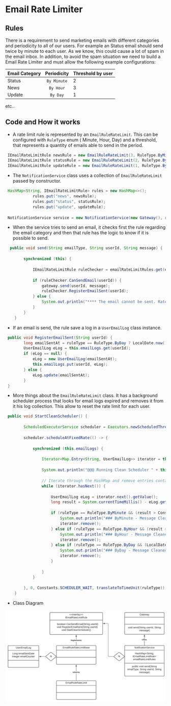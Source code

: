# Email Rate Limiter

## Rules 

There is a requirement to send marketing emails with different categories and periodicity to all of our users. For example an Status email should send twice by minute to each user. As we know, this could cause a lot of spam in the email inbox. 
In addition, to avoid the spam situation we need to build a Email Rate Limiter and must allow the following example configurations: 

| Email Category|  Periodicity  | Threshold by user  |
| ------------- |:-------------:| -------------      |
| Status        | `By Minute`   | 2                  |
| News          | `By Hour`     | 3                  |
| Update        | `By Day`      | 1                  |

etc..

## Code and How it works

- A rate limit rule is represented by an `EmailRuleRateLimit`. This can be configured with `RuleType` enum ( Minute, Hour, Day) and a threshold, that represents a quantity of emails able to send in the period. 

```java
 IEmailRateLimitRule newsRule = new EmailRuleRateLimit(3, RuleType.ByMinute);
 IEmailRateLimitRule statusRule = new EmailRuleRateLimit(2, RuleType.ByMinute);
 IEmailRateLimitRule updateRule = new EmailRuleRateLimit(1, RuleType.ByHour);
```

-  The `NotificationService` class uses a collection of `EmailRuleRateLimit` passed by constructor.  

```java
 HashMap<String, IEmailRateLimitRule> rules = new HashMap<>();
            rules.put("news", newsRule);
            rules.put("status", statusRule);
            rules.put("update", updateRule);

 NotificationService service = new NotificationService(new Gateway(), rules);
```

- When the service tries to send an email, it checks first the rule regarding the email category and then that rule has the logic to know if it is possible to send.

```java 
  public void send(String emailType, String userId, String message) {

        synchronized (this) {

            IEmailRateLimitRule ruleChecker = emailRateLimitRules.get(emailType);

            if (ruleChecker.CanSendEmail(userId)) {
                gateway.send(userId, message);
                ruleChecker.RegisterEmailSent(userId);
            } else {
                System.out.println("**** The email cannot be sent. Rate Limit at maximum capacity for: User " + userId + " - Email Type: " + emailType);
            }
        }
    }
```

-  If an email is send, the rule save a log in a `UserEmailLog` class instance.

```java 
 public void RegisterEmailSent(String userId) {
        long emailSentAt = ruleType == RuleType.ByDay ? LocalDate.now().toEpochDay() : System.currentTimeMillis();
        UserEmailLog eLog = this.emailLogs.get(userId);
        if (eLog == null) {
            eLog = new UserEmailLog(emailSentAt);
            this.emailLogs.put(userId, eLog);
        } else {
            eLog.update(emailSentAt);
        }
 }
```

- More things about the `EmailRuleRateLimit` class. It has a background scheduler process that looks for email logs expired and removes it from it his log collection. This allow to reset the rate limit for each user.  

```java 
 public void StartCleanScheduler() {

        ScheduledExecutorService scheduler = Executors.newScheduledThreadPool(1);

        scheduler.scheduleAtFixedRate(() -> {

            synchronized (this.emailLogs) {

                Iterator<Map.Entry<String, UserEmailLog>> iterator = this.emailLogs.entrySet().iterator();

                System.out.println("@@@ Running Clean Scheduler " + this.emailLogs.size());

                // Iterate through the HashMap and remove entries containing "Remove"
                while (iterator.hasNext()) {

                    UserEmailLog eLog = iterator.next().getValue();
                    long result = System.currentTimeMillis() - eLog.getEmailSentDateTime();

                    if (ruleType == RuleType.ByMinute && (result > Constants.MINUTE_IN_MILLISECONDS)) {
                        System.out.println("### ByMinute - Message Cleaned");
                        iterator.remove();
                    } else if (ruleType == RuleType.ByHour && (result > Constants.HOUR_IN_MILLISECONDS)) {
                        System.out.println("### ByHour - Message Cleaned");
                        iterator.remove();
                    } else if (ruleType == RuleType.ByDay && (LocalDate.now().toEpochDay() > eLog.getEmailSentDateTime())) {
                        System.out.println("### ByDay - Message Cleaned");
                        iterator.remove();
                    }

                }
            }

        }, 0, Constants.SCHEDULER_WAIT, translateToTimeUnit(ruleType));
    }
```

- Class Diagram 

![Class Diagram](https://github.com/ChristianDC178/email_rate_limiter/blob/main/class_diagram.jpg "Class Diagram")
